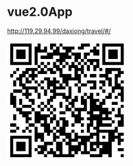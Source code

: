 # vue2.0App
http://119.29.94.99/daxiong/travel/#/

![6](https://github.com/zzzkun/vue2.0App/blob/master/1533735454.png)
